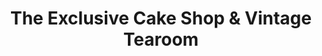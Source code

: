 ---
title: "The Exclusive Cake Shop & Vintage Tearoom"
url: /chichester/the-exclusive-cake-shop-and-vintage-tearoom/
shop: pastry
---